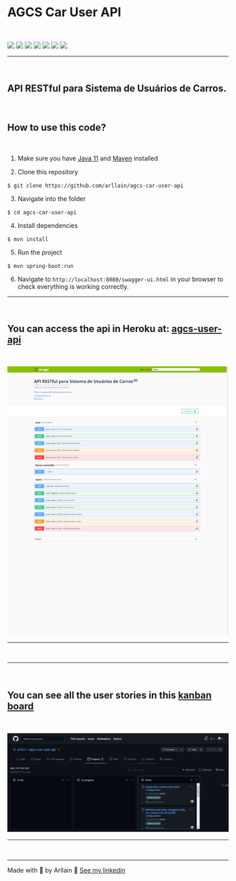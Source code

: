 # AGCS Car User API
&nbsp;

![](https://img.shields.io/badge/java_11-✓-green.svg)
![](https://img.shields.io/badge/spring_boot-✓-green.svg)
![](https://img.shields.io/badge/h2-✓-green.svg)
![](https://img.shields.io/badge/Hibernate/JPA-✓-green.svg)
![](https://img.shields.io/badge/PostgreSQL-✓-green.svg)
![](https://img.shields.io/badge/jwt-✓-green.svg)
![](https://img.shields.io/badge/swagger_2-✓-green.svg)

***


&nbsp;

## API RESTful para Sistema de Usuários de Carros.

&nbsp;
&nbsp;

## How to use this code?
&nbsp;

1. Make sure you have [Java 11](https://www.java.com/download/) and [Maven](https://maven.apache.org) installed


2. Clone this repository
  
```
$ git clone https://github.com/arllain/agcs-car-user-api
```

3. Navigate into the folder  

```
$ cd agcs-car-user-api
```

4. Install dependencies

```
$ mvn install
```

5. Run the project

```
$ mvn spring-boot:run
```

6. Navigate to `http://localhost:8080/swagger-ui.html` in your browser to check everything is working correctly. 


***
&nbsp;

## You can access the api in Heroku at: [agcs-user-api](https://agcs-car-user-api.herokuapp.com/swagger-ui.html)

&nbsp;

<p align="left">
  <img alt="Layout" src=".github/agcs-car-user-api.herokuapp.com_swagger-ui.html.png" width="800">
</p>

***
&nbsp;

***
&nbsp;

## You can see all the user stories in this [kanban board](https://github.com/arllain/agcs-car-user-api/projects/1)

&nbsp;

<p align="left">
  <img alt="Layout" src=".github/quadro kanban.png" width="800">
</p>

***
&nbsp;


---

Made with 💜 by Arllain 👋 [See my linkedin](https://www.linkedin.com/in/arllain/)
